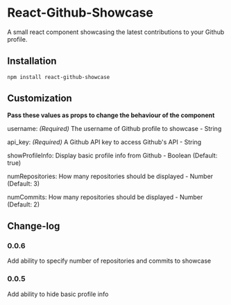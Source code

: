 # React-Github-Showcase

A small react component showcasing the latest contributions to your Github profile.

## Installation
```
npm install react-github-showcase
```

## Customization
**Pass these values as props to change the behaviour of the component**

username: *(Required)* The username of Github profile to showcase - String

api_key: *(Required)* A Github API key to access Github's API - String

showProfileInfo: Display basic profile info from Github - Boolean (Default: true)

numRepositories: How many repositories should be displayed - Number (Default: 3)

numCommits: How many repositories should be displayed - Number (Default: 2)

## Change-log

### 0.0.6
Add ability to specify number of repositories and commits to showcase

### 0.0.5
Add ability to hide basic profile info